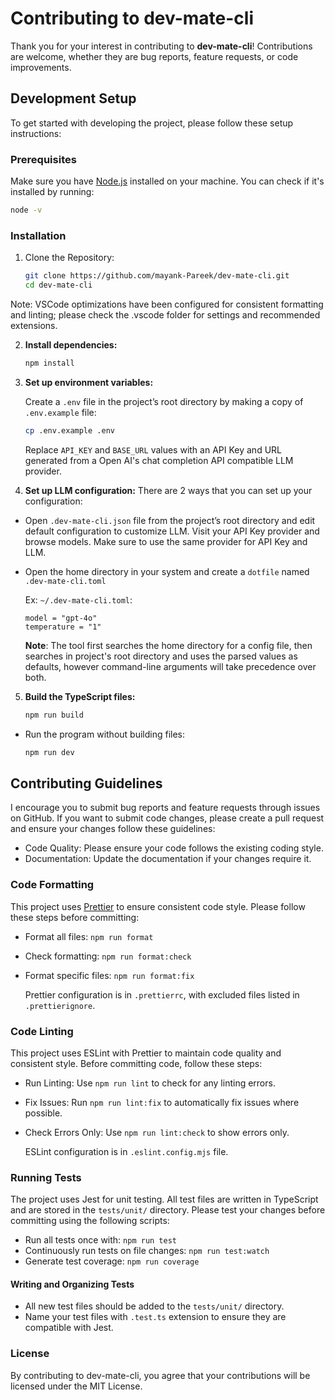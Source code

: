 # Contributing to dev-mate-cli

Thank you for your interest in contributing to **dev-mate-cli**! Contributions are welcome, whether they are bug reports, feature requests, or code improvements.

## Development Setup

To get started with developing the project, please follow these setup instructions:

### Prerequisites

Make sure you have [Node.js](https://nodejs.org/) installed on your machine. You can check if it's installed by running:

```bash
node -v
```

### Installation

1. Clone the Repository:

   ```bash
   git clone https://github.com/mayank-Pareek/dev-mate-cli.git
   cd dev-mate-cli
   ```

Note: VSCode optimizations have been configured for consistent formatting and linting; please check the .vscode folder for settings and recommended extensions.

2. **Install dependencies:**

   ```bash
   npm install
   ```

3. **Set up environment variables:**

   Create a `.env` file in the project’s root directory by making a copy of `.env.example` file:

   ```bash
   cp .env.example .env
   ```

   Replace `API_KEY` and `BASE_URL` values with an API Key and URL generated from a Open AI's chat completion API compatible LLM provider.

4. **Set up LLM configuration:**
   There are 2 ways that you can set up your configuration:

- Open `.dev-mate-cli.json` file from the project’s root directory and edit default configuration to customize LLM. Visit your API Key provider and browse models. Make sure to use the same provider for API Key and LLM.

- Open the home directory in your system and create a `dotfile` named `.dev-mate-cli.toml`

  Ex: `~/.dev-mate-cli.toml`:

  ```
  model = "gpt-4o"
  temperature = "1"
  ```

  **Note**: The tool first searches the home directory for a config file, then searches in project's root directory and uses the parsed values as defaults, however command-line arguments will take precedence over both.

5. **Build the TypeScript files:**

   ```bash
   npm run build
   ```

- Run the program without building files:
  ```bash
  npm run dev
  ```

## Contributing Guidelines

I encourage you to submit bug reports and feature requests through issues on GitHub. If you want to submit code changes, please create a pull request and ensure your changes follow these guidelines:

- Code Quality: Please ensure your code follows the existing coding style.
- Documentation: Update the documentation if your changes require it.

### Code Formatting

This project uses [Prettier](https://prettier.io/) to ensure consistent code style. Please follow these steps before committing:

- Format all files: `npm run format`
- Check formatting: `npm run format:check`
- Format specific files: `npm run format:fix`

  Prettier configuration is in `.prettierrc`, with excluded files listed in `.prettierignore`.

### Code Linting

This project uses ESLint with Prettier to maintain code quality and consistent style. Before committing code, follow these steps:

- Run Linting: Use `npm run lint` to check for any linting errors.
- Fix Issues: Run `npm run lint:fix` to automatically fix issues where possible.
- Check Errors Only: Use `npm run lint:check` to show errors only.

  ESLint configuration is in `.eslint.config.mjs` file.

### Running Tests

The project uses Jest for unit testing. All test files are written in TypeScript and are stored in the `tests/unit/` directory. Please test your changes before committing using the following scripts:

- Run all tests once with: `npm run test`
- Continuously run tests on file changes: `npm run test:watch`
- Generate test coverage: `npm run coverage`

#### Writing and Organizing Tests
- All new test files should be added to the `tests/unit/` directory.
- Name your test files with `.test.ts` extension to ensure they are compatible with Jest.


### License

By contributing to dev-mate-cli, you agree that your contributions will be licensed under the MIT License.
